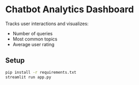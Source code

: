 # Chatbot Analytics Dashboard

Tracks user interactions and visualizes:
- Number of queries
- Most common topics
- Average user rating

## Setup

```bash
pip install -r requirements.txt
streamlit run app.py
```
